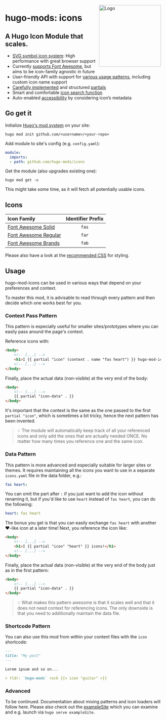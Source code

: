 <a href="https://git.io/🪅"><img alt="Logo" align="right" width="200" src="https://raw.githubusercontent.com/hugo-mods/icons/main/.github/logo.png"></a>

# hugo-mods: icons
## A Hugo Icon Module that scales.

- [SVG symbol icon system](https://css-tricks.com/svg-symbol-good-choice-icons/): High performance with great browser support 
- Currently [supports Font Awesome](#icons), but aims to be icon-family agnostic in future 
- User-friendly API with support for [various usage patterns](#usage), including custom icon name support
- [Carefully implemented](https://kdevo.medium.com/-7c0acb90eeec#341e) and structured [partials](./layouts/partials)
- Smart and comfortable [icon search function](https://kdevo.medium.com/-7c0acb90eeec#341e) 
- Auto-enabled [accessibility](https://css-tricks.com/svg-symbol-good-choice-icons/#why-symbol-is-better-for-icons) by considering icon’s metadata

## Go get it

Initialize [Hugo's mod system](https://gohugo.io/hugo-modules/) on your site:

`hugo mod init github.com/<username>/<your-repo>`

Add module to site's config (e.g. `config.yaml`):

```yaml
module:
  imports:
  - path: github.com/hugo-mods/icons
```

Get the module (also upgrades existing one):

`hugo mod get -u`

This might take some time, as it will fetch all potentially usable icons.

## Icons

| Icon Family                        | Identifier Prefix        |
|:-----------------------------------|:------------------------:|
| [Font Awesome Solid][fas]          | `fas`                    |
| [Font Awesome Regular][far]        | `far`                    |
| [Font Awesome Brands][fab]         | `fab`                    |

Please also have a look at the [recommended CSS](assets/mod-icons/style.css) for styling.

## Usage 

hugo-mod-icons can be used in various ways that depend on your preferences and context.

To master this mod, it is advisable to read through every pattern and then decide which one works best for you.

### Context Pass Pattern

This pattern is especially useful for smaller sites/prototypes where you can easily pass around the page's context.

Reference icons with:

```html
<body>
    <!-- [...] -->
    <h1>I {{ partial "icon" (context . name "fas heart") }} hugo-mod-icons!</h1>
    <!-- [...] -->
</body>
```

Finally, place the actual data (non-visible) at the very end of the body:

```html
<body>
    <!-- [...] -->
    {{ partial "icon-data" . }}
</body>
```

It's important that the context is the same as the one passed to the first `partial "icon"`, 
which is sometimes a bit tricky, hence the next pattern has been invented.

> :bulb: The module will automatically keep track of all your referenced icons and only add the ones that are actually needed ONCE. No matter how many times you reference one and the same icon.

### Data Pattern

This pattern is more advanced and especially suitable for larger sites or themes. It requires maintaining all the icons you want to use in a separate `icons.yaml` file in the data folder, e.g.:

```yaml
fas heart:
```

You can omit the part after `:` if you just want to add the icon without renaming it,
but if you'd like to use `heart` instead of `fas heart`, you can do the following:

```yaml
heart: fas heart
```

The bonus you get is that you can easily exchange `fas heart` with another :heart:-like icon at a later time!
Next, you reference the icon like:

```html
<body>
    <!-- [...] -->
    <h1>I {{ partial "icon" "heart" }} icons!</h1>
    <!-- [...] -->
</body>
```

Finally, place the actual data (non-visible) at the very end of the body just as in the first pattern:

```html
<body>
    <!-- [...] -->
    {{ partial "icon-data" . }}
</body>
```

> :bulb: What makes this pattern awesome is that it scales well and that it does not need context for referencing icons. The only downside is that you need to additionally maintain the data file.


### Shortcode Pattern

You can also use this mod from within your content files with the `icon` shortcode:

```markdown
---
title: "My post"
---

Lorem ipsum and so on...

> tldr: `hugo-mods` rock {{< icon "guitar" >}}
```

### Advanced

To be continued. Documentation about mixing patterns and icon loaders will follow here.
Please also check out the [exampleSite](./exampleSite) which you can examine and e.g.
launch via `hugo serve exampleSite`.

[fab]: https://github.com/FortAwesome/Font-Awesome/tree/5.15.3/svgs/brands
[fas]: https://github.com/FortAwesome/Font-Awesome/tree/5.15.3/svgs/solid
[far]: https://github.com/FortAwesome/Font-Awesome/tree/5.15.3/svgs/regular